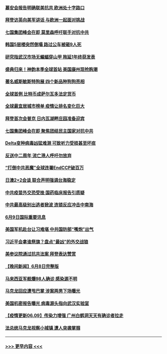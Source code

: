#### [慕安会报告明确联美抗共 欧洲处十字路口](../pages/prog202/a103139080.md?t=06100701) 
#### [拜登访英向美军讲话 与欧洲一起面对挑战](../pages/prog202/a103139078.md?t=06100701) 
#### [七国集团峰会在即 莫里森呼吁联手对抗中共](../pages/prog202/a103139068.md?t=06100701) 
#### [韩国5层楼突然倒塌 路过公车被砸9人死](../pages/prog202/a103139054.md?t=06100701) 
#### [研究指武汉市场无蝙蝠穿山甲 拖延1年终获发表](../pages/prog202/a103138980.md?t=06100701) 
#### [盛典归来！神韵本季全球首站 美国康州现抢购潮](../pages/prog202/a103139040.md?t=06100701) 
#### [著名威斯敏斯特狗展 四个新品种狗狗亮相](../pages/prog202/a103139022.md?t=06100701) 
#### [全球首例 比特币成萨尔瓦多法定货币](../pages/prog202/a103139011.md?t=06100701) 
#### [全球最宜居城市榜单 疫情让排名变化巨大](../pages/prog202/a103139015.md?t=06100701) 
#### [拜登首次会普京 日内瓦湖畔庄园准备迎宾](../pages/prog202/a103138890.md?t=06100701) 
#### [七国集团峰会在即 聚焦团结民主国家对抗中共](../pages/prog202/a103138870.md?t=06100701) 
#### [Delta变种病毒凶猛难测 可致听力受损甚至坏疽](../pages/prog202/a103138690.md?t=06100701) 
#### [反送中二周年 流亡港人呼吁勿放弃](../pages/prog202/a103138845.md?t=06100701) 
#### [“打倒中共恶魔”全球连署EndCCP破百万](../pages/prog202/a103138769.md?t=06100701) 
#### [日澳2+2会谈 联合声明强调台海稳定](../pages/prog202/a103138779.md?t=06100701) 
#### [中共疫苗外交恐受挫 国药临床报告引质疑](../pages/prog202/a103138538.md?t=06100701) 
#### [中共最高级别出逃者掀波 连锁反应冲击中南海](../pages/prog202/a103138549.md?t=06100701) 
#### [6月9日国际重要讯息](../pages/prog202/a103138535.md?t=06100701) 
#### [美国军机赴台让习难堪 中共国防部“嘴炮”出气](../pages/prog202/a103138513.md?t=06100701) 
#### [习近平会拿谁祭旗？盘点“最凶”的外交战狼](../pages/prog202/a103138508.md?t=06100701) 
#### [美参议院通过抗共法案 拜登表达赞赏](../pages/prog202/a103138447.md?t=06100701) 
#### [【晚间新闻】6月8日完整版](../pages/prog202/a103138302.md?t=06100701) 
#### [马来西亚军舰爆98人确诊 感染源不明](../pages/prog202/a103138347.md?t=06100701) 
#### [马克龙回应遭甩巴掌 涉案两男下场曝光](../pages/prog202/a103138322.md?t=06100701) 
#### [美国机密报告曝光 病毒源头指向武汉实验室](../pages/prog202/a103137744.md?t=06100701) 
#### [【疫情更新06.09】传染力增强 广州白鹤洞天天有确诊者拉走](../pages/prog202/a103133785.md?t=06100701) 
#### [法总统马克龙视察小城镇 遭人突袭掌掴](../pages/prog202/a103138092.md?t=06100701) 

----
#### [ >>> 更早内容 <<< ](../indexes/prog202-earlier.md)
